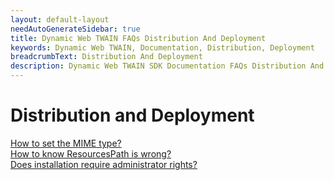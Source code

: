 ```yaml
---
layout: default-layout
needAutoGenerateSidebar: true
title: Dynamic Web TWAIN FAQs Distribution And Deployment
keywords: Dynamic Web TWAIN, Documentation, Distribution, Deployment
breadcrumbText: Distribution And Deployment
description: Dynamic Web TWAIN SDK Documentation FAQs Distribution And Deployment
---
```


# Distribution and Deployment

[How to set the MIME type?]({{site.indepth}}faqs/distribution/How-to-set-the-MIME-type.html)  
[How to know ResourcesPath is wrong?]({{site.indepth}}faqs/distribution/How-to-know-ResourcesPath-is-wrong.html)  
[Does installation require administrator rights?]({{site.indepth}}faqs/distribution/does-installation-require-administrator-rights.html)  
